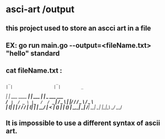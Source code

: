 # asci-art /output

## this project used to store an ascci art in a file 
## EX: go run main.go --output=<fileName.txt> "hello" standard
## cat fileName.txt :
     _                    _                                
    | |                  | |         _                     
  __| |   ___   ____   __| |   ___  | | _    ___     ___   
 / _` |  / _ \ |_  /  / _` |  / _ \ | |/ /  / _ \   / _ \  
| (_| | |  __/  / /  | (_| | |  __/ |   <  | (_) | | (_) | 
 \__,_|  \___| /___|  \__,_|  \___| |_|\_\  \___/   \___/  
                                                           
                                                           
## It is impossible to use a different syntax of ascii art.
